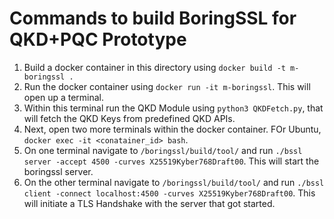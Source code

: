 # Commands to build BoringSSL for QKD+PQC Prototype

1. Build a docker container in this directory using `docker build -t m-boringssl .`
2. Run the docker container using `docker run -it m-boringssl`. This will open up a terminal.
3. Within this terminal run the QKD Module using `python3 QKDFetch.py`, that will fetch the QKD Keys from predefined QKD APIs.
4. Next, open two more terminals within the docker container. FOr Ubuntu, `docker exec -it <conatainer_id> bash`.
5. On one terminal navigate to `/boringssl/build/tool/` and run `./bssl server -accept 4500 -curves X25519Kyber768Draft00`. This will start the boringssl server.
5. On the other terminal navigate to `/boringssl/build/tool/` and run `./bssl client -connect localhost:4500 -curves X25519Kyber768Draft00`. This will initiate a TLS Handshake with the server that got started.
